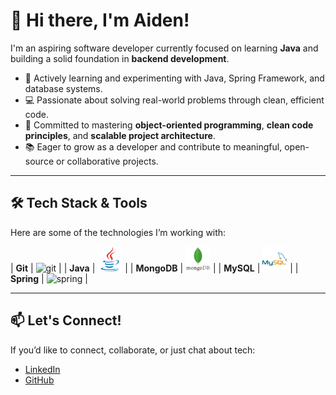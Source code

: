 <!--
- 🔭 I’m currently working on ...
- 🌱 I’m currently learning ...
- 👯 I’m looking to collaborate on ...
- 🤔 I’m looking for help with ...
- 💬 Ask me about ...
- 📫 How to reach me: ...
- 😄 Pronouns: ...
- ⚡ Fun fact: ...
-->
# 👋 Hi there, I'm Aiden!

I'm an aspiring software developer currently focused on learning **Java** and building a solid foundation in **backend development**.

- 🌱 Actively learning and experimenting with Java, Spring Framework, and database systems.  
- 💻 Passionate about solving real-world problems through clean, efficient code.  
- 🎯 Committed to mastering **object-oriented programming**, **clean code principles**, and **scalable project architecture**.  
- 📚 Eager to grow as a developer and contribute to meaningful, open-source or collaborative projects.

---

## 🛠️ Tech Stack & Tools

Here are some of the technologies I’m working with:

| **Git**         | <img src="https://www.vectorlogo.zone/logos/git-scm/git-scm-icon.svg" alt="git" width="40" height="40"/> |
| **Java**        | <img src="https://raw.githubusercontent.com/devicons/devicon/master/icons/java/java-original.svg" alt="java" width="40" height="40"/> |
| **MongoDB**     | <img src="https://raw.githubusercontent.com/devicons/devicon/master/icons/mongodb/mongodb-original-wordmark.svg" alt="mongodb" width="40" height="40"/> |
| **MySQL**       | <img src="https://raw.githubusercontent.com/devicons/devicon/master/icons/mysql/mysql-original-wordmark.svg" alt="mysql" width="40" height="40"/> |
| **Spring**      | <img src="https://www.vectorlogo.zone/logos/springio/springio-icon.svg" alt="spring" width="40" height="40"/> |

---

## 📫 Let's Connect!

If you’d like to connect, collaborate, or just chat about tech:

- [LinkedIn](#)  
- [GitHub](#)

